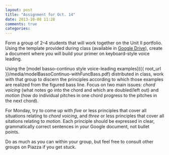 ```yaml
---
layout: post
title: "Assignment for Oct. 14"
date: 2013-10-08 11:28
comments: true
categories: 
---
```


Form a group of 2–4 students that will work together on the Unit II portfolio. Using the template provided during class (available in [Google Drive](https://drive.google.com/a/colorado.edu/folderview?id=0B9o4hmKNoi6cXzNiQlpRM0o5UXc&usp=sharing)), create a document where you will build your primer on keyboard-style voice leading.

Using the [model basso-continuo style voice-leading examples]({{ root_url }}/media/modelBassoContinuo-withFuncBass.pdf) distributed in class, work with that group to discern the principles according to which those examples are realized from the figured bass line. Focus on two main issues: *chord voicing* (what notes go into the chord and which are doubled/left out) and *motion* (how do individual pitches in one chord progress to the pitches in the next chord). 

For Monday, try to come up with *five* or less principles that cover all situations relating to *chord voicing*, and *three* or less principles that cover all sitations relating to *motion*. Each principle should be expressed in clear, grammatically correct sentences in your Google document, not bullet points.

Do as much as you can within your group, but feel free to consult other groups on Piazza if you get stuck.